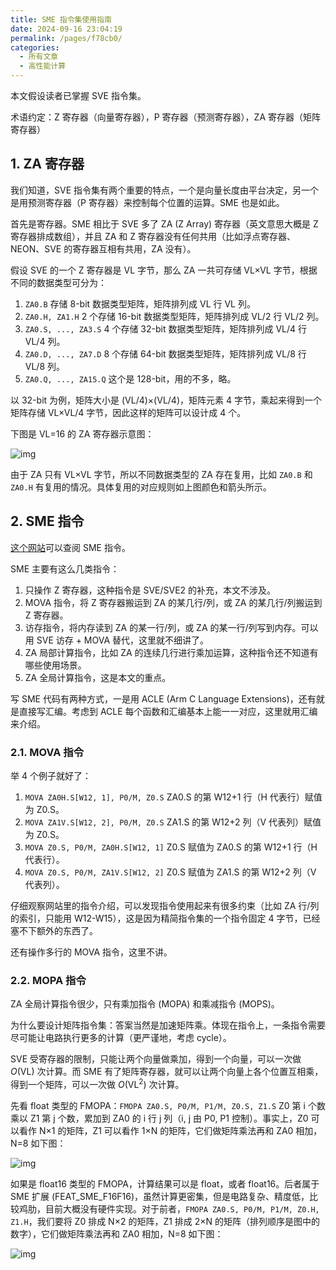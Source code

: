 ```yaml
---
title: SME 指令集使用指南
date: 2024-09-16 23:04:19
permalink: /pages/f78cb0/
categories:
  - 所有文章
  - 高性能计算
---
```


本文假设读者已掌握 SVE 指令集。

术语约定：Z 寄存器（向量寄存器），P 寄存器（预测寄存器），ZA 寄存器（矩阵寄存器）

## 1. ZA 寄存器

我们知道，SVE 指令集有两个重要的特点，一个是向量长度由平台决定，另一个是用预测寄存器（P 寄存器）来控制每个位置的运算。SME 也是如此。

首先是寄存器。SME 相比于 SVE 多了 ZA (Z Array) 寄存器（英文意思大概是 Z 寄存器排成数组），并且 ZA 和 Z 寄存器没有任何共用（比如浮点寄存器、NEON、SVE 的寄存器互相有共用，ZA 没有）。

假设 SVE 的一个 Z 寄存器是 VL 字节，那么 ZA 一共可存储 VL×VL 字节，根据不同的数据类型可分为：

1. `ZA0.B` 存储 8-bit 数据类型矩阵，矩阵排列成 VL 行 VL 列。
2. `ZA0.H, ZA1.H` 2 个存储 16-bit 数据类型矩阵，矩阵排列成 VL/2 行 VL/2 列。
3. `ZA0.S, ..., ZA3.S` 4 个存储 32-bit 数据类型矩阵，矩阵排列成 VL/4 行 VL/4 列。
4. `ZA0.D, ..., ZA7.D` 8 个存储 64-bit 数据类型矩阵，矩阵排列成 VL/8 行 VL/8 列。
5. `ZA0.Q, ..., ZA15.Q` 这个是 128-bit，用的不多，略。

以 32-bit 为例，矩阵大小是 (VL/4)×(VL/4)，矩阵元素 4 字节，乘起来得到一个矩阵存储 VL×VL/4 字节，因此这样的矩阵可以设计成 4 个。

下图是 VL=16 的 ZA 寄存器示意图：

![img](/img/f78cb0-0.drawio.png)

由于 ZA 只有 VL×VL 字节，所以不同数据类型的 ZA 存在复用，比如 `ZA0.B` 和 `ZA0.H` 有复用的情况。具体复用的对应规则如上图颜色和箭头所示。

## 2. SME 指令

[这个网站](https://dougallj.github.io/asil/sme.html)可以查阅 SME 指令。

SME 主要有这么几类指令：

1. 只操作 Z 寄存器，这种指令是 SVE/SVE2 的补充，本文不涉及。
2. MOVA 指令，将 Z 寄存器搬运到 ZA 的某几行/列，或 ZA 的某几行/列搬运到 Z 寄存器。
3. 访存指令，将内存读到 ZA 的某一行/列，或 ZA 的某一行/列写到内存。可以用 SVE 访存 + MOVA 替代，这里就不细讲了。
4. ZA 局部计算指令，比如 ZA 的连续几行进行乘加运算，这种指令还不知道有哪些使用场景。
5. ZA 全局计算指令，这是本文的重点。

写 SME 代码有两种方式，一是用 ACLE (Arm C Language Extensions)，还有就是直接写汇编。考虑到 ACLE 每个函数和汇编基本上能一一对应，这里就用汇编来介绍。

### 2.1. MOVA 指令

举 4 个例子就好了：

1. `MOVA ZA0H.S[W12, 1], P0/M, Z0.S` ZA0.S 的第 W12+1 行（H 代表行）赋值为 Z0.S。
2. `MOVA ZA1V.S[W12, 2], P0/M, Z0.S` ZA1.S 的第 W12+2 列（V 代表列）赋值为 Z0.S。
3. `MOVA Z0.S, P0/M, ZA0H.S[W12, 1]` Z0.S 赋值为 ZA0.S 的第 W12+1 行（H 代表行）。
4. `MOVA Z0.S, P0/M, ZA1V.S[W12, 2]` Z0.S 赋值为 ZA1.S 的第 W12+2 列（V 代表列）。

仔细观察网站里的指令介绍，可以发现指令使用起来有很多约束（比如 ZA 行/列的索引，只能用 W12-W15），这是因为精简指令集的一个指令固定 4 字节，已经塞不下额外的东西了。

还有操作多行的 MOVA 指令，这里不讲。

### 2.2. MOPA 指令

ZA 全局计算指令很少，只有乘加指令 (MOPA) 和乘减指令 (MOPS)。

为什么要设计矩阵指令集：答案当然是加速矩阵乘。体现在指令上，一条指令需要尽可能让电路执行更多的计算（更严谨地，考虑 cycle）。

SVE 受寄存器的限制，只能让两个向量做乘加，得到一个向量，可以一次做 $O(\text{VL})$ 次计算。而 SME 有了矩阵寄存器，就可以让两个向量上各个位置互相乘，得到一个矩阵，可以一次做 $O(\text{VL}^2)$ 次计算。

先看 float 类型的 FMOPA：`FMOPA ZA0.S, P0/M, P1/M, Z0.S, Z1.S` Z0 第 i 个数乘以 Z1 第 j 个数，累加到 ZA0 的 i 行 j 列（i, j 由 P0, P1 控制）。事实上，Z0 可以看作 N×1 的矩阵，Z1 可以看作 1×N 的矩阵，它们做矩阵乘法再和 ZA0 相加，N=8 如下图：

![img](/img/f78cb0-1.drawio.png)

如果是 float16 类型的 FMOPA，计算结果可以是 float，或者 float16。后者属于 SME 扩展 (FEAT_SME_F16F16)，虽然计算更密集，但是电路复杂、精度低，比较鸡肋，目前大概没有硬件实现。对于前者，`FMOPA ZA0.S, P0/M, P1/M, Z0.H, Z1.H`，我们要将 Z0 排成 N×2 的矩阵，Z1 排成 2×N 的矩阵（排列顺序是图中的数字），它们做矩阵乘法再和 ZA0 相加，N=8 如下图：

![img](/img/f78cb0-2.drawio.png)
